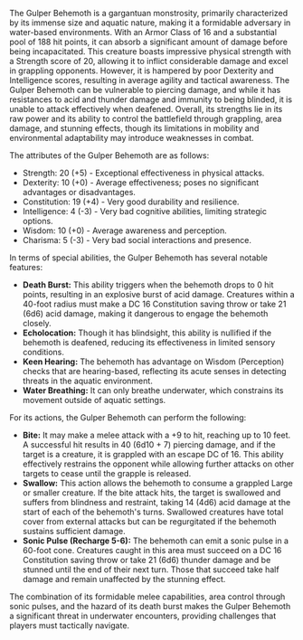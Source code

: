The Gulper Behemoth is a gargantuan monstrosity, primarily characterized by its immense size and aquatic nature, making it a formidable adversary in water-based environments. With an Armor Class of 16 and a substantial pool of 188 hit points, it can absorb a significant amount of damage before being incapacitated. This creature boasts impressive physical strength with a Strength score of 20, allowing it to inflict considerable damage and excel in grappling opponents. However, it is hampered by poor Dexterity and Intelligence scores, resulting in average agility and tactical awareness. The Gulper Behemoth can be vulnerable to piercing damage, and while it has resistances to acid and thunder damage and immunity to being blinded, it is unable to attack effectively when deafened. Overall, its strengths lie in its raw power and its ability to control the battlefield through grappling, area damage, and stunning effects, though its limitations in mobility and environmental adaptability may introduce weaknesses in combat.

The attributes of the Gulper Behemoth are as follows: 
- Strength: 20 (+5) - Exceptional effectiveness in physical attacks.
- Dexterity: 10 (+0) - Average effectiveness; poses no significant advantages or disadvantages.
- Constitution: 19 (+4) - Very good durability and resilience.
- Intelligence: 4 (-3) - Very bad cognitive abilities, limiting strategic options.
- Wisdom: 10 (+0) - Average awareness and perception.
- Charisma: 5 (-3) - Very bad social interactions and presence.

In terms of special abilities, the Gulper Behemoth has several notable features:
- **Death Burst:** This ability triggers when the behemoth drops to 0 hit points, resulting in an explosive burst of acid damage. Creatures within a 40-foot radius must make a DC 16 Constitution saving throw or take 21 (6d6) acid damage, making it dangerous to engage the behemoth closely.
- **Echolocation:** Though it has blindsight, this ability is nullified if the behemoth is deafened, reducing its effectiveness in limited sensory conditions.
- **Keen Hearing:** The behemoth has advantage on Wisdom (Perception) checks that are hearing-based, reflecting its acute senses in detecting threats in the aquatic environment.
- **Water Breathing:** It can only breathe underwater, which constrains its movement outside of aquatic settings.

For its actions, the Gulper Behemoth can perform the following:
- **Bite:** It may make a melee attack with a +9 to hit, reaching up to 10 feet. A successful hit results in 40 (6d10 + 7) piercing damage, and if the target is a creature, it is grappled with an escape DC of 16. This ability effectively restrains the opponent while allowing further attacks on other targets to cease until the grapple is released.
- **Swallow:** This action allows the behemoth to consume a grappled Large or smaller creature. If the bite attack hits, the target is swallowed and suffers from blindness and restraint, taking 14 (4d6) acid damage at the start of each of the behemoth's turns. Swallowed creatures have total cover from external attacks but can be regurgitated if the behemoth sustains sufficient damage.
- **Sonic Pulse (Recharge 5-6):** The behemoth can emit a sonic pulse in a 60-foot cone. Creatures caught in this area must succeed on a DC 16 Constitution saving throw or take 21 (6d6) thunder damage and be stunned until the end of their next turn. Those that succeed take half damage and remain unaffected by the stunning effect.

The combination of its formidable melee capabilities, area control through sonic pulses, and the hazard of its death burst makes the Gulper Behemoth a significant threat in underwater encounters, providing challenges that players must tactically navigate.